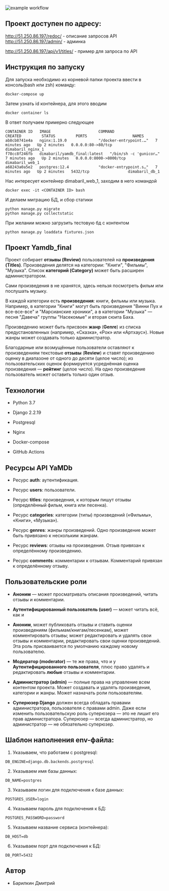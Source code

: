 ![example workflow](https://github.com/dimabaril/yamdb_final/actions/workflows/yamdb_workflow.yml/badge.svg)

## Проект доступен по адресу:

http://51.250.86.197/redoc/ - описание запросов API
http://51.250.86.197/admin/ - админка

http://51.250.86.197/api/v1/titles/ - пример для запроса по API

## Инструкция по запуску

Для запуска необходимо из корневой папки проекта ввести в консоль(bash или zsh) команду:

```
docker-compose up
```

Затем узнать id контейнера, для этого вводим

```
docker container ls
```

В ответ получаем примерно следующее

```
CONTAINER ID   IMAGE                     COMMAND                  CREATED         STATUS         PORTS                    NAMES
ab8cb8741e4a   nginx:1.19.0              "/docker-entrypoint.…"   7 minutes ago   Up 2 minutes   0.0.0.0:80->80/tcp       dimabaril_nginx_1
f78cc8f246fb   dimabaril/yamdb_final:latest   "/bin/sh -c 'gunicor…"   7 minutes ago   Up 2 minutes   0.0.0.0:8000->8000/tcp   dimabaril_web_1
a68243a0a5e2   postgres:12.4             "docker-entrypoint.s…"   7 minutes ago   Up 2 minutes   5432/tcp                 dimabaril_db_1
```

Нас интересует контейнер dimabaril_web_1, заходим в него командой

```
docker exec -it <CONTAINER ID> bash
```

И делаем миграцию БД, и сбор статики

```
python manage.py migrate
python manage.py collectstatic
```

При желании можно загрузить тестовую бд с контентом

```
python manage.py loaddata fixtures.json
```

## Проект Yamdb_final

Проект собирает **отзывы (Review)** пользователей на **произведения (Titles)**. Произведения делятся на категории: "Книги", "Фильмы", "Музыка". Список **категорий (Category)** может быть расширен администратором.

Сами произведения в не хранятся, здесь нельзя посмотреть фильм или послушать музыку.

В каждой категории есть **произведения**: книги, фильмы или музыка. Например, в категории "Книги" могут быть произведения "Винни Пух и все-все-все" и "Марсианские хроники", а в категории "Музыка" — песня "Давеча" группы "Насекомые" и вторая сюита Баха.

Произведению может быть присвоен **жанр** (**Genre**) из списка предустановленных (например, «Сказка», «Рок» или «Артхаус»). Новые жанры может создавать только администратор.

Благодарные или возмущённые пользователи оставляют к произведениям текстовые **отзывы** (**Review**) и ставят произведению оценку в диапазоне от одного до десяти (целое число); из пользовательских оценок формируется усреднённая оценка произведения — **рейтинг** (целое число). На одно произведение пользователь может оставить только один отзыв.

## Технологии

- Python 3.7

- Django 2.2.19

- Postgresql

- Nginx

- Docker-compose

- GitHub Actions

## Ресурсы API YaMDb

- Ресурс **auth**: аутентификация.

- Ресурс **users**: пользователи.

- Ресурс **titles**: произведения, к которым пишут отзывы (определённый фильм, книга или песенка).

- Ресурс **categories**: категории (типы) произведений («Фильмы», «Книги», «Музыка»).

- Ресурс **genres**: жанры произведений. Одно произведение может быть привязано к нескольким жанрам.

- Ресурс **reviews**: отзывы на произведения. Отзыв привязан к определённому произведению.

- Ресурс **comments**: комментарии к отзывам. Комментарий привязан к определённому отзыву.

## Пользовательские роли

- **Аноним** — может просматривать описания произведений, читать отзывы и комментарии.

- **Аутентифицированный пользователь (user)** — может читать всё, как и

- **Аноним**, может публиковать отзывы и ставить оценки произведениям (фильмам/книгам/песенкам), может комментировать отзывы; может редактировать и удалять свои отзывы и комментарии, редактировать свои оценки произведений. Эта роль присваивается по умолчанию каждому новому пользователю.

- **Модератор (moderator)** — те же права, что и у **Аутентифицированного пользователя**, плюс право удалять и редактировать **любые** отзывы и комментарии.

- **Администратор (admin)** — полные права на управление всем контентом проекта. Может создавать и удалять произведения, категории и жанры. Может назначать роли пользователям.

- **Суперюзер Django** должен всегда обладать правами администратора, пользователя с правами admin. Даже если изменить пользовательскую роль суперюзера — это не лишит его прав администратора. Суперюзер — всегда администратор, но администратор — не обязательно суперюзер.

## Шаблон наполнения env-файла:

1. Указываем, что работаем с postgresql:

```
DB_ENGINE=django.db.backends.postgresql
```

2. Указываем имя базы данных:

```
DB_NAME=postgres
```

3. Указываем логин для подключения к базе данных:

```
POSTGRES_USER=login
```

4. Указываем пароль для подключения к БД:

```
POSTGRES_PASSWORD=password
```

5. Указываем название сервиса (контейнера):

```
DB_HOST=db
```

6. Указываем порт для подключения к БД:

```
DB_PORT=5432
```

## Автор

- Барилкин Дмитрий
